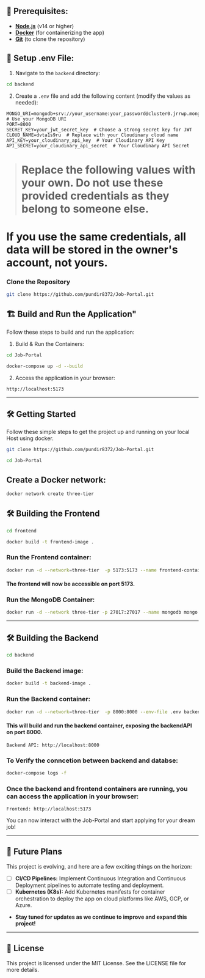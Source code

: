 ## 🔧 Prerequisites:


* **[Node.js](https://nodejs.org/)** (v14 or higher)
* **[Docker](https://www.docker.com/get-started)** (for containerizing the app)
* **[Git](https://git-scm.com/downloads)** (to clone the repository)


## 📝 Setup .env File:


1. Navigate to the `backend` directory:
```bash
cd backend
```
2. Create a `.env` file and add the following content (modify the values as needed):
```env
MONGO_URI=mongodb+srv://your_username:your_password@cluster0.jrrwp.mongodb.net/  # Use your MongoDB URI
PORT=8000  
SECRET_KEY=your_jwt_secret_key  # Choose a strong secret key for JWT
CLOUD_NAME=dvta1s9ru  # Replace with your Cloudinary cloud name
API_KEY=your_cloudinary_api_key  # Your Cloudinary API Key
API_SECRET=your_cloudinary_api_secret  # Your Cloudinary API Secret
```
> # Replace the following values with your own. Do not use these provided credentials as they belong to someone else.
  # If you use the same credentials, all data will be stored in the owner's account, not yours.

### Clone the Repository

```bash
git clone https://github.com/pundir8372/Job-Portal.git
```

## 🏗️ Build and Run the Application"

Follow these steps to build and run the application:

1. Build & Run the Containers:

```bash
cd Job-Portal
```
```bash
docker-compose up -d --build
```

2. Access the application in your browser:

```
http://localhost:5173
```
---

## 🛠️ Getting Started

Follow these simple steps to get the project up and running on your local Host using docker.

```bash
git clone https://github.com/pundir8372/Job-Portal.git
```

```bash
cd Job-Portal
```
## Create a Docker network:

```bash
docker network create three-tier
```

## 🛠️ Building the Frontend

```bash
cd frontend
```

```bash
docker build -t frontend-image .
```

### Run the Frontend container:

```bash
docker run -d --network=three-tier  -p 5173:5173 --name frontend-container frontend-image
```
#### The frontend will now be accessible on port 5173.


### Run the MongoDB Container:

```bash
docker run -d --network three-tier -p 27017:27017 --name mongodb mongo:latest
```
---

## 🛠️ Building the Backend

```bash
cd backend
```

### Build the Backend image:

```bash
docker build -t backend-image .
```

### Run the Backend container:

```bash
docker run -d --network=three-tier  -p 8000:8000 --env-file .env backend-image

```
#### This will build and run the backend container, exposing the backendAPI on port 8000.

`Backend API: http://localhost:8000`

### To Verify the conncetion between backend and databse:
```bash
docker-compose logs -f
```

### Once the backend and frontend containers are running, you can access the application in your browser:

`Frontend: http://localhost:5173`


You can now interact with the Job-Portal and start applying for your dream job!

---


## 🔮 Future Plans


This project is evolving, and here are a few exciting things on the horizon:

* [ ] **CI/CD Pipelines:** Implement Continuous Integration and Continuous Deployment pipelines to automate testing and deployment.
* [ ] **Kubernetes (K8s):** Add Kubernetes manifests for container orchestration to deploy the app on cloud platforms like AWS, GCP, or Azure.
* **Stay tuned for updates as we continue to improve and expand this project!**

---

## 📜 License


This project is licensed under the MIT License. See the LICENSE file for more details.
